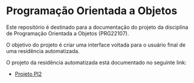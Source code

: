# Programação Orientada a Objetos

Este repositório é destinado para a documentação do projeto da disciplina de Programação Orientada a Objetos (PRG22107).

O objetivo do projeto é criar uma interface voltada para o usuário final de uma residência automatizada.

O projeto da residência automatizada está documentado no seguinte link:

- [Projeto PI2](https://github.com/maiteluisaa/projeto_pi2)


